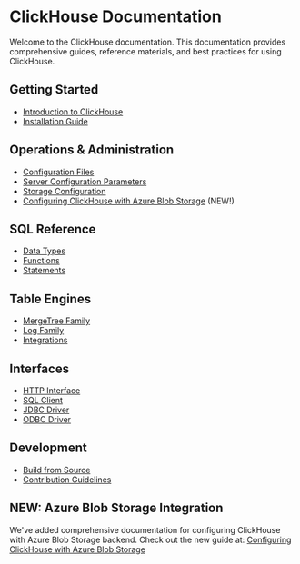 

# ClickHouse Documentation

Welcome to the ClickHouse documentation. This documentation provides comprehensive guides, reference materials, and best practices for using ClickHouse.

## Getting Started

- [Introduction to ClickHouse](/operations/introduction)
- [Installation Guide](/operations/installation)

## Operations & Administration

- [Configuration Files](/operations/configuration-files)
- [Server Configuration Parameters](/operations/server-configuration-parameters)
- [Storage Configuration](/operations/storing-data)
- [Configuring ClickHouse with Azure Blob Storage](/operations/configuring-clickhouse-with-azure-blob-storage) (NEW!)

## SQL Reference

- [Data Types](/sql-reference/data-types)
- [Functions](/sql-reference/functions)
- [Statements](/sql-reference/statements)

## Table Engines

- [MergeTree Family](/engines/table-engines/mergetree-family)
- [Log Family](/engines/table-engines/log-family)
- [Integrations](/engines/table-engines/integrations)

## Interfaces

- [HTTP Interface](/interfaces/http)
- [SQL Client](/interfaces/cli)
- [JDBC Driver](/interfaces/jdbc)
- [ODBC Driver](/interfaces/odbc)

## Development

- [Build from Source](/development/build)
- [Contribution Guidelines](/development/contrib)

## NEW: Azure Blob Storage Integration

We've added comprehensive documentation for configuring ClickHouse with Azure Blob Storage backend. Check out the new guide at:
[Configuring ClickHouse with Azure Blob Storage](/operations/configuring-clickhouse-with-azure-blob-storage)

